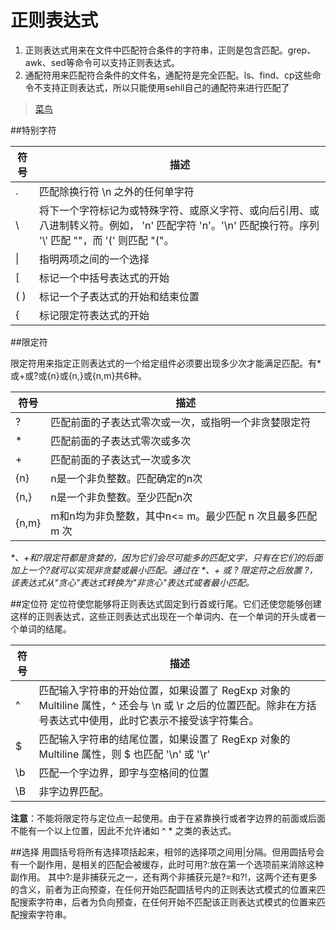 # 正则表达式

1. 正则表达式用来在文件中匹配符合条件的字符串，正则是包含匹配。grep、awk、sed等命令可以支持正则表达式。
2. 通配符用来匹配符合条件的文件名，通配符是完全匹配。ls、find、cp这些命令不支持正则表达式，所以只能使用sehll自己的通配符来进行匹配了



> [菜鸟](http://www.runoob.com/regexp/regexp-intro.html)



##特别字符

符号 | 描述
------- | -------
.| 匹配除换行符 \n 之外的任何单字符
\ |将下一个字符标记为或特殊字符、或原义字符、或向后引用、或八进制转义符。例如， 'n' 匹配字符 'n'。'\n' 匹配换行符。序列 '\\' 匹配 "\"，而 '\(' 则匹配 "("。
\| | 指明两项之间的一个选择
[ | 标记一个中括号表达式的开始
( )| 标记一个子表达式的开始和结束位置
{ |标记限定符表达式的开始





##限定符

限定符用来指定正则表达式的一个给定组件必须要出现多少次才能满足匹配。有*或+或?或{n}或{n,}或{n,m}共6种。

符号 | 描述
------- | -------
? | 匹配前面的子表达式零次或一次，或指明一个非贪婪限定符
* | 匹配前面的子表达式零次或多次
+ | 匹配前面的子表达式一次或多次
{n} | n是一个非负整数。匹配确定的n次
{n,} | n是一个非负整数。至少匹配n次
{n,m} | m和n均为非负整数，其中n<= m。最少匹配 n 次且最多匹配 m 次

_*、+和?限定符都是贪婪的，因为它们会尽可能多的匹配文字，只有在它们的后面加上一个?就可以实现非贪婪或最小匹配。通过在 *、+ 或 ? 限定符之后放置 ?，该表达式从"贪心"表达式转换为"非贪心"表达式或者最小匹配。_

##定位符
定位符使您能够将正则表达式固定到行首或行尾。它们还使您能够创建这样的正则表达式，这些正则表达式出现在一个单词内、在一个单词的开头或者一个单词的结尾。


符号 | 描述
------- | -------
^ |匹配输入字符串的开始位置，如果设置了 RegExp 对象的 Multiline 属性，^ 还会与 \n 或 \r 之后的位置匹配。除非在方括号表达式中使用，此时它表示不接受该字符集合。
$ |匹配输入字符串的结尾位置，如果设置了 RegExp 对象的 Multiline 属性，则 $ 也匹配 '\n' 或 '\r'
\b | 匹配一个字边界，即字与空格间的位置
\B| 非字边界匹配。

**注意**：不能将限定符与定位点一起使用。由于在紧靠换行或者字边界的前面或后面不能有一个以上位置，因此不允许诸如 ^ * 之类的表达式。



##选择
用圆括号将所有选择项括起来，相邻的选择项之间用|分隔。但用圆括号会有一个副作用，是相关的匹配会被缓存，此时可用?:放在第一个选项前来消除这种副作用。
其中?:是非捕获元之一，还有两个非捕获元是?=和?!，这两个还有更多的含义，前者为正向预查，在任何开始匹配圆括号内的正则表达式模式的位置来匹配搜索字符串，后者为负向预查，在任何开始不匹配该正则表达式模式的位置来匹配搜索字符串。











